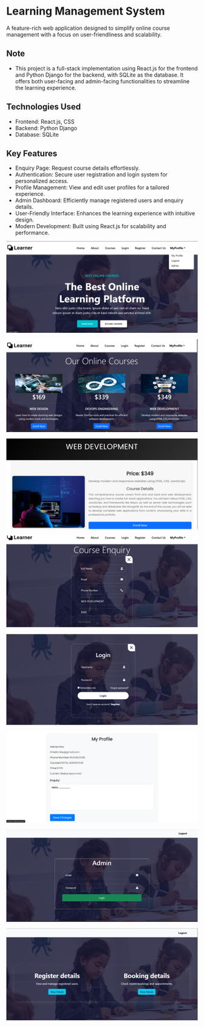 # Learning Management System
 A feature-rich web application designed to simplify online course management with a focus on user-friendliness and scalability.

## Note
- This project is a full-stack implementation using React.js for the frontend and Python Django for the backend, with SQLite as the database. It offers both user-facing and admin-facing functionalities to streamline the learning experience.

## Technologies Used
- Frontend: React.js, CSS
- Backend: Python Django
- Database: SQLite

## Key Features
- Enquiry Page: Request course details effortlessly.
- Authentication: Secure user registration and login system for personalized access.
- Profile Management: View and edit user profiles for a tailored experience.
- Admin Dashboard: Efficiently manage registered users and enquiry details.
- User-Friendly Interface: Enhances the learning experience with intuitive design.
- Modern Development: Built using React.js for scalability and performance.

![Homepage](https://github.com/RameesParambil/Learner/blob/1c8ff1d0a19cb2d1d4d46fee075b8ea76e4866d2/Screenshot%202024-12-14%20002352.png)

![Courses](https://github.com/RameesParambil/Learner/blob/5c3f2f7d2a92804e6217ff6cce8dff32277fd3c0/Screenshot%202024-12-14%20001955.png)

![course details](https://github.com/RameesParambil/Learner/blob/7810a271184a0e1131d04ab75e7468a6ed036589/Screenshot%202024-12-14%20002034.png)

![course enquiry](https://github.com/RameesParambil/Learner/blob/6c84e09e5e1d06918973a10bbd993a04bea9f712/Screenshot%202024-12-14%20002103.png)

![Login](https://github.com/RameesParambil/Learner/blob/a9c69036600b01ab4d64fe829b7061374ab6a966/Screenshot%202024-12-14%20002123.png)

![Profile page](https://github.com/RameesParambil/Learner/blob/9083844c2cd1afc3fb9d8fc660bc9c73dcb271ce/Screenshot%202024-12-14%20002245.png)

![Admin](https://github.com/RameesParambil/Learner/blob/9a217ec19ebddff3720ea2201f0746ffea99309b/Screenshot%202024-12-14%20002419.png)

![Admin](https://github.com/RameesParambil/Learner/blob/2b405e894e936ce429262e40a8d24a8b7587df02/Screenshot%202024-12-14%20002506.png)

